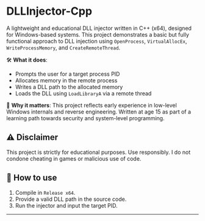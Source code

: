 # DLLInjector-Cpp

A lightweight and educational DLL injector written in C++ (x64), designed for Windows-based systems. This project demonstrates a basic but fully functional approach to DLL injection using `OpenProcess`, `VirtualAllocEx`, `WriteProcessMemory`, and `CreateRemoteThread`.

🛠️ **What it does**:
- Prompts the user for a target process PID
- Allocates memory in the remote process
- Writes a DLL path to the allocated memory
- Loads the DLL using `LoadLibraryA` via a remote thread

📌 **Why it matters**:
This project reflects early experience in low-level Windows internals and reverse engineering. Written at age 15 as part of a learning path towards security and system-level programming.

## ⚠️ Disclaimer

This project is strictly for educational purposes. Use responsibly. I do not condone cheating in games or malicious use of code.

## 🔧 How to use

1. Compile in `Release x64`.
2. Provide a valid DLL path in the source code.
3. Run the injector and input the target PID.

---
